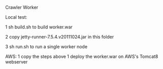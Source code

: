 Crawler Worker 

Local test:

1 sh build.sh to build worker.war 

2 copy jetty-runner-7.5.4.v20111024.jar in this folder

3 sh run.sh to run a single worker node

AWS:
1 copy the steps above 
1 deploy the worker.war on AWS's Tomcat8 webserver




